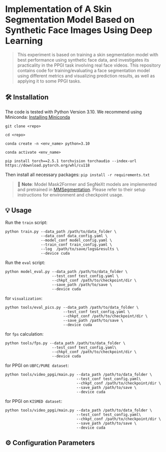 # Implementation of A Skin Segmentation Model Based on Synthetic Face Images Using Deep Learning

> This experiment is based on training a skin segmentation model with best performance using synthetic face data, and investigates its practicality in the PPGI task involving real face videos. This repository contains code for training/evaluating a face segmentation model using different metrics and visualizing prediction results, as well as applying it to some PPGI tasks.

## 🛠 Installation

The code is tested with Python Version 3.10. We recommend using Miniconda: [Installing Miniconda](https://docs.anaconda.com/miniconda/miniconda-install/)

```
git clone <repo>

cd <repo>

conda create -n <env_name> python=3.10

conda activate <env_name>

pip install torch==2.5.1 torchvision torchaudio --index-url https://download.pytorch.org/whl/cu118
```
Then install all necessary packages:
`pip install -r requirements.txt`

> 📌 **Note**: Model Mask2Former and SegNeXt models are implemented and pretrained in [MMSegmentation](https://github.com/open-mmlab/mmsegmentation). Please refer to their setup instructions for environment and checkpoint usage.

## 💡 Usage

Run the `train` script:
```
python train.py --data_path /path/to/data_folder \
                --data_conf data_config.yaml \
                --model_conf model_config.yaml \
                --train_conf train_config.yaml \
                --log  /path/to/save/logs&results \
                --device cuda
```
Run the `eval` script:
```
python model_eval.py --data_path /path/to/data_folder \
                     --test_conf test_config.yaml \
                     --chkpt_conf /path/to/checkpoint/dir \
                     --save_path /path/to/save \
                     --device cuda
```
for `visualization`:
```
python tools/eval_pics.py --data_path /path/to/data_folder \
                          --test_conf test_config.yaml \
                          --chkpt_conf /path/to/checkpoint/dir \
                          --save_path /path/to/save \
                          --device cuda
```
for `fps` calculation:
```
python tools/fps.py --data_path /path/to/data_folder \
                     --test_conf test_config.yaml\
                     --chkpt_conf /path/to/checkpoint/dir \
                     --device cuda
```
for PPGI on `UBFC/PURE dataset`:
```
python tools/video_ppgi/main.py --data_path /path/to/data_folder \
                                --test_conf test_config.yaml\
                                --chkpt_conf /path/to/checkpoint/dir \
                                --save_path /path/to/save \
                                --device cuda
```
for PPGI on `KISMED dataset`:
```
python tools/video_ppgi/main.py --data_path /path/to/data_folder \
                                --test_conf test_config.yaml\
                                --chkpt_conf /path/to/checkpoint/dir \
                                --save_path /path/to/save \
                                --device cuda
```
## ⚙️ Configuration Parameters

